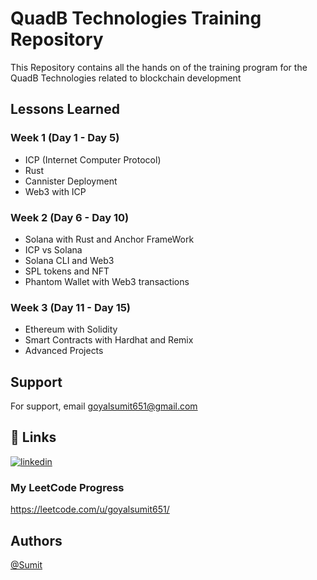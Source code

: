 
# QuadB Technologies Training Repository

This Repository contains all the hands on of the training program for the QuadB Technologies related to blockchain development






## Lessons Learned

### Week 1 (Day 1 - Day 5)
- ICP (Internet Computer Protocol)
- Rust 
- Cannister Deployment
- Web3 with ICP

### Week 2 (Day 6 - Day 10)
- Solana with Rust and Anchor FrameWork
- ICP vs Solana
- Solana CLI and Web3
- SPL tokens and NFT
- Phantom Wallet with Web3 transactions 

### Week 3 (Day 11 - Day 15)
- Ethereum with Solidity
- Smart Contracts with Hardhat and Remix
- Advanced Projects

## Support

For support, email goyalsumit651@gmail.com 

## 🔗 Links

[![linkedin](https://img.shields.io/badge/linkedin-0A66C2?style=for-the-badge&logo=linkedin&logoColor=white)](https://www.linkedin.com/in/sumit-goyal-87207a213/)
### My LeetCode Progress
https://leetcode.com/u/goyalsumit651/





## Authors

 [@Sumit](https://www.github.com/Sumit240803)

